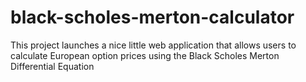 # black-scholes-merton-calculator
This project launches a nice little web application that allows users to calculate European option prices using the Black Scholes Merton Differential Equation
